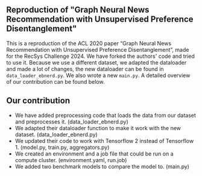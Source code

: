 ## Reproduction of "Graph Neural News Recommendation with Unsupervised Preference Disentanglement"
This is a reproduction of the ACL 2020 paper “Graph Neural News Recommendation with Unsupervised Preference Disentanglement”, made for the RecSys Challenge 2024.
We have forked the authors' code and tried to use it. Because we use a different dataset, we adapted the dataloader and made a lot of changes, the new dataloader can be found in `data_loader_ebnerd.py`. We also wrote a new `main.py`. A detailed overview of our contribution can be found below.
## Our contribution
- We have added preprocessing code that loads the data from our dataset and preprocesses it. (data_loader_ebnerd.py)
- We adapted their dataloader function to make it work with the new dataset. (data_loader_ebnerd.py)
- We updated their code to work with Tensorflow 2 instead of Tensorflow 1. (model.py, train.py, aggregators.py)
- We created an environment and a job file that could be run on a compute cluster. (environment.yaml, run.job)
- We added two benchmark models to compare the model to. (main.py)